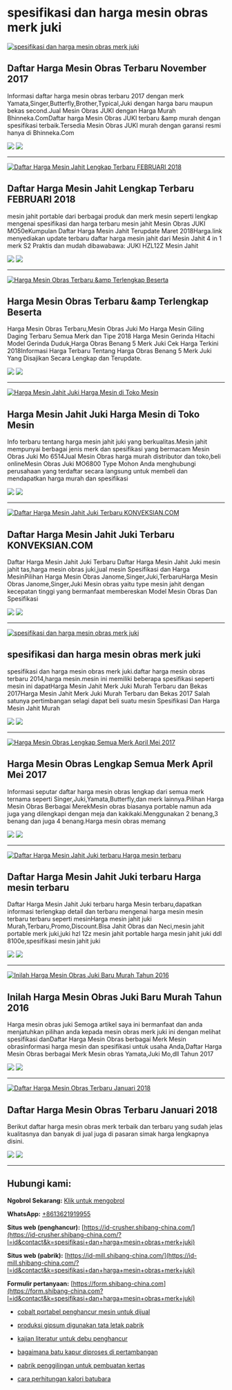 # spesifikasi dan harga mesin obras merk juki

<a href="https://swt.shibang-china.com/?l=id&img&k=spesifikasi+dan+harga+mesin+obras+merk+juki" target="_blank">![spesifikasi dan harga mesin obras merk juki](http://static.shibang-china.com/all-800x300/611.jpg)</a>

## Daftar Harga Mesin Obras Terbaru November 2017
Informasi daftar harga mesin obras terbaru 2017 dengan merk Yamata,Singer,Butterfly,Brother,Typical,Juki dengan harga baru maupun bekas second.Jual Mesin Obras JUKI dengan Harga Murah Bhinneka.ComDaftar harga Mesin Obras JUKI terbaru &amp murah dengan spesifikasi terbaik.Tersedia Mesin Obras JUKI murah dengan garansi resmi hanya di Bhinneka.Com


<a href="https://whatsapp.shibangsoft.com/WhatsApp.php" target="_blank" title="WhatsApp">![](http://static.shibang-china.com/icon/whatsapp.png)</a> <a href="https://swt.shibang-china.com/?l=id&icon&k=spesifikasi+dan+harga+mesin+obras+merk+juki" target="_blank">![](http://static.shibang-china.com/icon/chat-id.png)</a>

---

<a href="https://swt.shibang-china.com/?l=id&img&k=spesifikasi+dan+harga+mesin+obras+merk+juki" target="_blank">![Daftar Harga Mesin Jahit Lengkap Terbaru FEBRUARI 2018](http://static.shibang-china.com/all-800x300/9.jpg)</a>

## Daftar Harga Mesin Jahit Lengkap Terbaru FEBRUARI 2018
mesin jahit portable dari berbagai produk dan merk mesin seperti lengkap mengenai spesifikasi dan harga terbaru mesin jahit Mesin Obras JUKI MO50eKumpulan Daftar Harga Mesin Jahit Terupdate Maret 2018Harga.link menyediakan update terbaru daftar harga mesin jahit dari Mesin Jahit 4 in 1 merk S2 Praktis dan mudah dibawabawa: JUKI HZL12Z Mesin Jahit


<a href="https://whatsapp.shibangsoft.com/WhatsApp.php" target="_blank" title="WhatsApp">![](http://static.shibang-china.com/icon/whatsapp.png)</a> <a href="https://swt.shibang-china.com/?l=id&icon&k=spesifikasi+dan+harga+mesin+obras+merk+juki" target="_blank">![](http://static.shibang-china.com/icon/chat-id.png)</a>

---

<a href="https://swt.shibang-china.com/?l=id&img&k=spesifikasi+dan+harga+mesin+obras+merk+juki" target="_blank">![Harga Mesin Obras Terbaru &amp Terlengkap Beserta](http://static.shibang-china.com/all-800x300/1520.jpg)</a>

## Harga Mesin Obras Terbaru &amp Terlengkap Beserta
Harga Mesin Obras Terbaru,Mesin Obras Juki Mo Harga Mesin Giling Daging Terbaru Semua Merk dan Tipe 2018 Harga Mesin Gerinda Hitachi Model Gerinda Duduk,Harga Obras Benang 5 Merk Juki Cek Harga Terkini 2018Informasi Harga Terbaru Tentang Harga Obras Benang 5 Merk Juki Yang Disajikan Secara Lengkap dan Terupdate.


<a href="https://whatsapp.shibangsoft.com/WhatsApp.php" target="_blank" title="WhatsApp">![](http://static.shibang-china.com/icon/whatsapp.png)</a> <a href="https://swt.shibang-china.com/?l=id&icon&k=spesifikasi+dan+harga+mesin+obras+merk+juki" target="_blank">![](http://static.shibang-china.com/icon/chat-id.png)</a>

---

<a href="https://swt.shibang-china.com/?l=id&img&k=spesifikasi+dan+harga+mesin+obras+merk+juki" target="_blank">![Harga Mesin Jahit Juki Harga Mesin di Toko Mesin](http://static.shibang-china.com/all-800x300/1432.jpg)</a>

## Harga Mesin Jahit Juki Harga Mesin di Toko Mesin
Info terbaru tentang harga mesin jahit juki yang berkualitas.Mesin jahit mempunyai berbagai jenis merk dan spesifikasi yang bermacam Mesin Obras Juki Mo 6514Jual Mesin Obras harga murah distributor dan toko,beli onlineMesin Obras Juki MO6800 Type Mohon Anda menghubungi perusahaan yang terdaftar secara langsung untuk membeli dan mendapatkan harga murah dan spesifikasi


<a href="https://whatsapp.shibangsoft.com/WhatsApp.php" target="_blank" title="WhatsApp">![](http://static.shibang-china.com/icon/whatsapp.png)</a> <a href="https://swt.shibang-china.com/?l=id&icon&k=spesifikasi+dan+harga+mesin+obras+merk+juki" target="_blank">![](http://static.shibang-china.com/icon/chat-id.png)</a>

---

<a href="https://swt.shibang-china.com/?l=id&img&k=spesifikasi+dan+harga+mesin+obras+merk+juki" target="_blank">![Daftar Harga Mesin Jahit Juki Terbaru KONVEKSIAN.COM](http://static.shibang-china.com/all-800x300/634.jpg)</a>

## Daftar Harga Mesin Jahit Juki Terbaru KONVEKSIAN.COM
Daftar Harga Mesin Jahit Juki Terbaru Daftar Harga Mesin Jahit Juki mesin jahit tas,harga mesin obras juki,jual mesin Spesifikasi dan Harga MesinPilihan Harga Mesin Obras Janome,Singer,Juki,TerbaruHarga Mesin Obras Janome,Singer,Juki Mesin obras yaitu type mesin jahit dengan kecepatan tinggi yang bermanfaat membereskan Model Mesin Obras Dan Spesifikasi


<a href="https://whatsapp.shibangsoft.com/WhatsApp.php" target="_blank" title="WhatsApp">![](http://static.shibang-china.com/icon/whatsapp.png)</a> <a href="https://swt.shibang-china.com/?l=id&icon&k=spesifikasi+dan+harga+mesin+obras+merk+juki" target="_blank">![](http://static.shibang-china.com/icon/chat-id.png)</a>

---

<a href="https://swt.shibang-china.com/?l=id&img&k=spesifikasi+dan+harga+mesin+obras+merk+juki" target="_blank">![spesifikasi dan harga mesin obras merk juki](http://static.shibang-china.com/all-800x300/1428.jpg)</a>

## spesifikasi dan harga mesin obras merk juki
spesifikasi dan harga mesin obras merk juki.daftar harga mesin obras terbaru 2014,harga mesin.mesin ini memiliki beberapa spesifikasi seperti mesin ini dapatHarga Mesin Jahit Merk Juki Murah Terbaru dan Bekas 2017Harga Mesin Jahit Merk Juki Murah Terbaru dan Bekas 2017 Salah satunya pertimbangan selagi dapat beli suatu mesin Spesifikasi Dan Harga Mesin Jahit Murah


<a href="https://whatsapp.shibangsoft.com/WhatsApp.php" target="_blank" title="WhatsApp">![](http://static.shibang-china.com/icon/whatsapp.png)</a> <a href="https://swt.shibang-china.com/?l=id&icon&k=spesifikasi+dan+harga+mesin+obras+merk+juki" target="_blank">![](http://static.shibang-china.com/icon/chat-id.png)</a>

---

<a href="https://swt.shibang-china.com/?l=id&img&k=spesifikasi+dan+harga+mesin+obras+merk+juki" target="_blank">![Harga Mesin Obras Lengkap Semua Merk April Mei 2017](http://static.shibang-china.com/all-800x300/1093.jpg)</a>

## Harga Mesin Obras Lengkap Semua Merk April Mei 2017
Informasi seputar daftar harga mesin obras lengkap dari semua merk ternama seperti Singer,Juki,Yamata,Butterfly,dan merk lainnya.Pilihan Harga Mesin Obras Berbagai MerekMesin obras biasanya portable namun ada juga yang dilengkapi dengan meja dan kakikaki.Menggunakan 2 benang,3 benang dan juga 4 benang.Harga mesin obras memang


<a href="https://whatsapp.shibangsoft.com/WhatsApp.php" target="_blank" title="WhatsApp">![](http://static.shibang-china.com/icon/whatsapp.png)</a> <a href="https://swt.shibang-china.com/?l=id&icon&k=spesifikasi+dan+harga+mesin+obras+merk+juki" target="_blank">![](http://static.shibang-china.com/icon/chat-id.png)</a>

---

<a href="https://swt.shibang-china.com/?l=id&img&k=spesifikasi+dan+harga+mesin+obras+merk+juki" target="_blank">![Daftar Harga Mesin Jahit Juki terbaru Harga mesin terbaru](http://static.shibang-china.com/all-800x300/458.jpg)</a>

## Daftar Harga Mesin Jahit Juki terbaru Harga mesin terbaru
Daftar Harga Mesin Jahit Juki terbaru harga Mesin terbaru,dapatkan informasi terlengkap detail dan terbaru mengenai harga mesin mesin terbaru terbaru seperti mesinHarga mesin jahit juki Murah,Terbaru,Promo,Discount.Bisa Jahit Obras dan Neci,mesin jahit portable merk juki,juki hzl 12z mesin jahit portable harga mesin jahit juki ddl 8100e,spesifikasi mesin jahit juki


<a href="https://whatsapp.shibangsoft.com/WhatsApp.php" target="_blank" title="WhatsApp">![](http://static.shibang-china.com/icon/whatsapp.png)</a> <a href="https://swt.shibang-china.com/?l=id&icon&k=spesifikasi+dan+harga+mesin+obras+merk+juki" target="_blank">![](http://static.shibang-china.com/icon/chat-id.png)</a>

---

<a href="https://swt.shibang-china.com/?l=id&img&k=spesifikasi+dan+harga+mesin+obras+merk+juki" target="_blank">![Inilah Harga Mesin Obras Juki Baru Murah Tahun 2016](http://static.shibang-china.com/all-800x300/906.jpg)</a>

## Inilah Harga Mesin Obras Juki Baru Murah Tahun 2016
Harga mesin obras juki Semoga artikel saya ini bermanfaat dan anda menjatuhkan pilihan anda kepada mesin obras merk juki ini dengan melihat spesifikasi danDaftar Harga Mesin Obras berbagai Merk Mesin obrasinformasi harga mesin dan spesifikasi untuk usaha Anda,Daftar Harga Mesin Obras berbagai Merk Mesin obras Yamata,Juki Mo,dll Tahun 2017


<a href="https://whatsapp.shibangsoft.com/WhatsApp.php" target="_blank" title="WhatsApp">![](http://static.shibang-china.com/icon/whatsapp.png)</a> <a href="https://swt.shibang-china.com/?l=id&icon&k=spesifikasi+dan+harga+mesin+obras+merk+juki" target="_blank">![](http://static.shibang-china.com/icon/chat-id.png)</a>

---

<a href="https://swt.shibang-china.com/?l=id&img&k=spesifikasi+dan+harga+mesin+obras+merk+juki" target="_blank">![Daftar Harga Mesin Obras Terbaru Januari 2018](http://static.shibang-china.com/all-800x300/107.jpg)</a>

## Daftar Harga Mesin Obras Terbaru Januari 2018
Berikut daftar harga mesin obras merk terbaik dan terbaru yang sudah jelas kualitasnya dan banyak di jual juga di pasaran simak harga lengkapnya disini.

<a href="https://whatsapp.shibangsoft.com/WhatsApp.php" target="_blank" title="WhatsApp">![](http://static.shibang-china.com/icon/whatsapp.png)</a> <a href="https://swt.shibang-china.com/?l=id&icon&k=spesifikasi+dan+harga+mesin+obras+merk+juki" target="_blank">![](http://static.shibang-china.com/icon/chat-id.png)</a>

---
## Hubungi kami:

**Ngobrol Sekarang:** [Klik untuk mengobrol](https://swt.shibang-china.com?l=id&contact&k=spesifikasi+dan+harga+mesin+obras+merk+juki)

**WhatsApp:**  [+8613621919955](https://whatsapp.shibangsoft.com/WhatsApp.php)

**Situs web (penghancur):** [https://id-crusher.shibang-china.com/](https://id-crusher.shibang-china.com/?l=id&contact&k=spesifikasi+dan+harga+mesin+obras+merk+juki)

**Situs web (pabrik):** [https://id-mill.shibang-china.com/](https://id-mill.shibang-china.com/?l=id&contact&k=spesifikasi+dan+harga+mesin+obras+merk+juki)

**Formulir pertanyaan:** [https://form.shibang-china.com](https://form.shibang-china.com?l=id&contact&k=spesifikasi+dan+harga+mesin+obras+merk+juki)

* [cobalt portabel penghancur mesin untuk dijual](../38/cobalt%20portabel%20penghancur%20mesin%20untuk%20dijual.md)

* [produksi gipsum digunakan tata letak pabrik](../34/produksi%20gipsum%20digunakan%20tata%20letak%20pabrik.md)

* [kajian literatur untuk debu penghancur](../35/kajian%20literatur%20untuk%20debu%20penghancur.md)

* [bagaimana batu kapur diproses di pertambangan](../37/bagaimana%20batu%20kapur%20diproses%20di%20pertambangan.md)

* [pabrik penggilingan untuk pembuatan kertas](../34/pabrik%20penggilingan%20untuk%20pembuatan%20kertas.md)

* [cara perhitungan kalori batubara](../38/cara%20perhitungan%20kalori%20batubara.md)